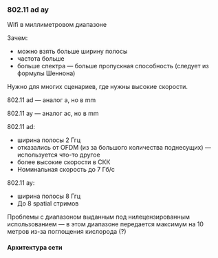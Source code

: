 ### 802.11 ad ay

 Wifi в миллиметровом диапазоне

Зачем:

- можно взять больше ширину полосы
- частота больше
- больше спектра — больше пропускная способность (следует из формулы Шеннона)

Нужно для многих сценариев, где нужны высокие скорости.



802.11 ad — аналог a, но в mm

802.11 ay — аналог ac, но в mm



802.11 ad:

- ширина полосы 2 Ггц
- отказались от OFDM (из за большого количества поднесущих) — используется что-то другое
- более высокие скорости в СКК
- Номинальная скорость до 7 Гб/с



802.11 ay:

- ширина полосы 8 Ггц
- До 8 spatial стримов



Проблемы с диапазоном выданным под нилецензированным использованием — в этом диапазоне передается максимум на 10 метров из-за поглощения кислорода (?)

#### Архитектура сети

